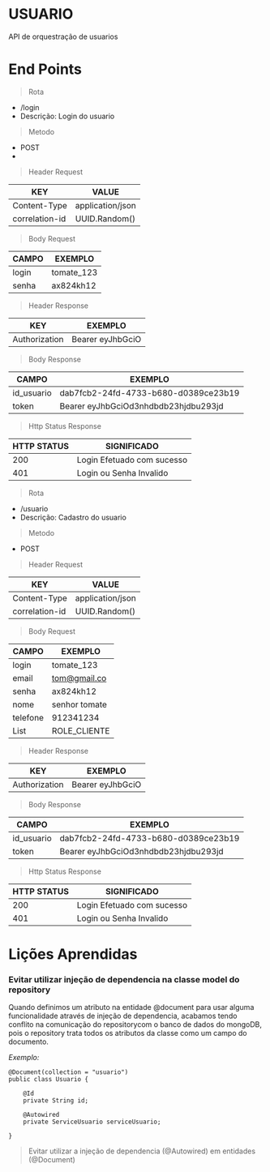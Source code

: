 # USUARIO
API de orquestração de usuarios

# End Points
> Rota

- /login
- Descrição: Login do usuario

> Metodo 

- POST
- 

> Header Request

| KEY            | VALUE            |
|----------------|------------------|
| Content-Type   | application/json |
| correlation-id | UUID.Random()    |

> Body Request

| CAMPO          | EXEMPLO          |
|----------------|------------------|
| login          | tomate_123       |
| senha          | ax824kh12        |

> Header Response

| KEY            | EXEMPLO          |
|----------------|------------------|
| Authorization  | Bearer eyJhbGciO |

> Body Response

| CAMPO          | EXEMPLO                              |
|----------------|--------------------------------------|
| id_usuario     | dab7fcb2-24fd-4733-b680-d0389ce23b19 |
| token          | Bearer eyJhbGciOd3nhdbdb23hjdbu293jd |

> Http Status Response

| HTTP STATUS    | SIGNIFICADO                |
|----------------|----------------------------|
| 200            | Login Efetuado com sucesso |
| 401            | Login ou Senha Invalido    |

> Rota

- /usuario
- Descrição: Cadastro do usuario

> Metodo

- POST

> Header Request

| KEY            | VALUE            |
|----------------|------------------|
| Content-Type   | application/json |
| correlation-id | UUID.Random()    |

> Body Request

| CAMPO          | EXEMPLO          |
|----------------|------------------|
| login          | tomate_123       |
| email          | tom@gmail.co     |
| senha          | ax824kh12        |
| nome           | senhor tomate    |
| telefone       | 912341234        |
| List<perfil>   | ROLE_CLIENTE     |

> Header Response

| KEY            | EXEMPLO          |
|----------------|------------------|
| Authorization  | Bearer eyJhbGciO |

> Body Response

| CAMPO          | EXEMPLO                              |
|----------------|--------------------------------------|
| id_usuario     | dab7fcb2-24fd-4733-b680-d0389ce23b19 |
| token          | Bearer eyJhbGciOd3nhdbdb23hjdbu293jd |

> Http Status Response

| HTTP STATUS    | SIGNIFICADO                |
|----------------|----------------------------|
| 200            | Login Efetuado com sucesso |
| 401            | Login ou Senha Invalido    |
# Lições Aprendidas
<h3>Evitar utilizar injeção de dependencia na classe model do repository</h3>
Quando definimos um atributo na entidade @document para usar alguma funcionalidade através de injeção de dependencia, acabamos tendo conflito na comunicação do repositorycom o banco de dados do mongoDB, pois o repository trata todos os atributos da classe como um campo do documento.

<i>Exemplo: </i>

```
@Document(collection = "usuario")
public class Usuario {

    @Id
    private String id;

    @Autowired
    private ServiceUsuario serviceUsuario;

}
```

> Evitar utilizar a injeção de dependencia (@Autowired) em entidades (@Document)
